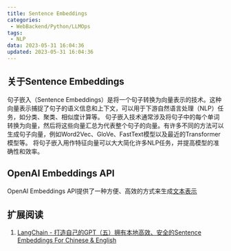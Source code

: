 ```yaml
---
title: Sentence Embeddings
categories:
 - WebBackend/Python/LLMOps
tags:
 - NLP
data: 2023-05-31 16:04:36
updated: 2023-05-31 16:04:36
---
```


## 关于Sentence Embeddings

句子嵌入（Sentence Embeddings）是将一个句子转换为向量表示的技术。这种向量表示捕捉了句子的语义信息和上下文，可以用于下游自然语言处理（NLP）任务，如分类、聚类、相似度计算等。
句子嵌入技术通常涉及将句子中的每个单词转换为向量，然后将这些向量汇总为代表整个句子的向量。有许多不同的方法可以生成句子向量，例如Word2Vec、GloVe、FastText模型以及最近的Transformer模型等。
将句子嵌入用作特征向量可以大大简化许多NLP任务，并提高模型的准确性和效率。

## OpenAI Embeddings API
OpenAI Embeddings API提供了一种方便、高效的方式来生成[文本表示](https://github.com/shibing624/nlp-tutorial/blob/main/01_word_embedding/01_%E6%96%87%E6%9C%AC%E8%A1%A8%E7%A4%BA.ipynb)

## 扩展阅读

1. [LangChain - 打造自己的GPT（五）拥有本地高效、安全的Sentence Embeddings For Chinese & English](https://zhuanlan.zhihu.com/p/622017658)
